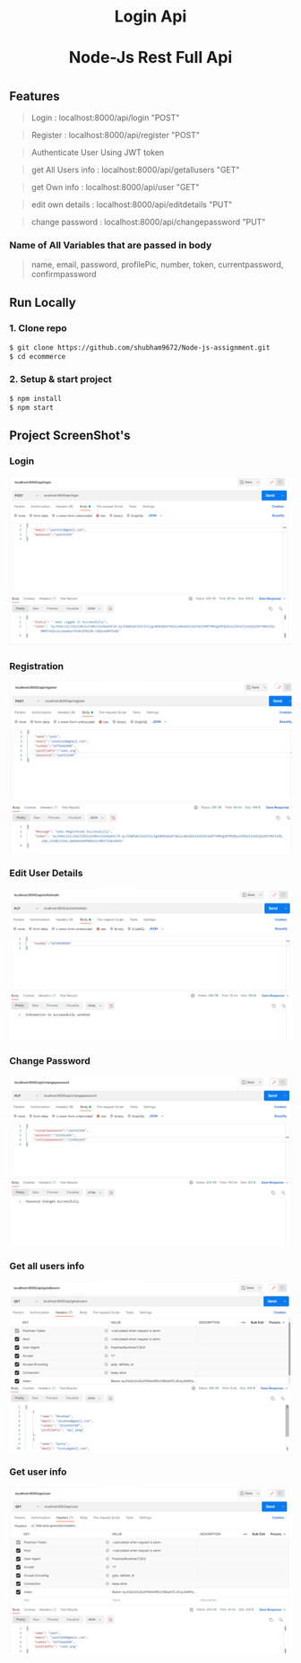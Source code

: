 <div align="center">

# Login Api
# Node-Js Rest Full Api

#
</div>

## Features

> Login :  localhost:8000/api/login  "POST"

> Register : localhost:8000/api/register  "POST"

> Authenticate User Using JWT token

> get All Users info : localhost:8000/api/getallusers "GET"

> get Own info : localhost:8000/api/user "GET"

> edit own details : localhost:8000/api/editdetails "PUT"

> change password : localhost:8000/api/changepassword "PUT"


### Name of All Variables that are passed in body
> name, email, password, profilePic, number, token, currentpassword, confirmpassword


## Run Locally

### 1. Clone repo

```
$ git clone https://github.com/shubham9672/Node-js-assignment.git
$ cd ecommerce
```
### 2. Setup & start project

```
$ npm install
$ npm start
```
## Project ScreenShot's
### Login 
<p align="center"><img src="./ScreenShots/login.png"></p>

### Registration 

<p align="center"><img src="./ScreenShots/register.png"></p>

### Edit User Details

<p align="center"><img src="./ScreenShots/editUserDetails.png"></p>

### Change Password

<p align="center"><img src="./ScreenShots/changepassword.png"></p>

### Get all users info

<p align="center"><img src="./ScreenShots/alluserdetails.png"></p>

### Get user info

<p align="center"><img src="./ScreenShots/userdetails.png"></p>





